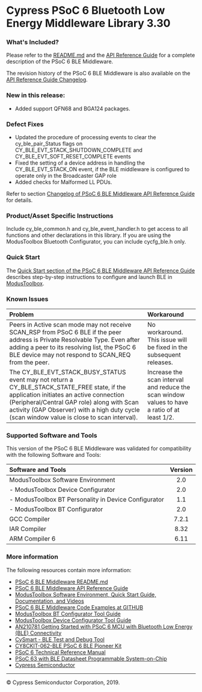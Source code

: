 ﻿# Cypress PSoC 6 Bluetooth Low Energy Middleware Library 3.30

### What's Included?
Please refer to the [README.md](./README.md) and the [API Reference Guide](https://cypresssemiconductorco.github.io/bless/ble_api_reference_manual/html/index.html) for a complete description of the PSoC 6 BLE Middleware.

The revision history of the PSoC 6 BLE Middleware is also available on the [API Reference Guide Changelog](https://cypresssemiconductorco.github.io/bless/ble_api_reference_manual/html/page_group_ble_changelog.html).

### New in this release:
* Added support QFN68 and BGA124 packages.

### Defect Fixes
* Updated the procedure of processing events to clear the cy_ble_pair_Status flags on CY_BLE_EVT_STACK_SHUTDOWN_COMPLETE and CY_BLE_EVT_SOFT_RESET_COMPLETE events
* Fixed the setting of a device address in handling the CY_BLE_EVT_STACK_ON event, if the BLE middleware is configured to operate only in the Broadcaster GAP role
* Added checks for Malformed LL PDUs. 

Refer to section [Changelog of PSoC 6 BLE Middleware API Reference Guide](https://cypresssemiconductorco.github.io/bless/ble_api_reference_manual/html/page_group_ble_changelog.html) for details.


### Product/Asset Specific Instructions
Include cy_ble_common.h and cy_ble_event_handler.h to get access to all functions and other declarations in this library. If you are using the ModusToolbox Bluetooth Configurator, you can include cycfg_ble.h only.

### Quick Start
The [Quick Start section of the PSoC 6 BLE Middleware API Reference Guide](https://cypresssemiconductorco.github.io/bless/ble_api_reference_manual/html/page_ble_quick_start.html) describes step-by-step instructions to configure and launch BLE in [ModusToolbox](https://www.cypress.com/products/modustoolbox-software-environment).

### Known Issues
| Problem                                                  | Workaround |
| :---                                                     | :----  |
| Peers in Active scan mode may not receive SCAN_RSP from PSoC 6 BLE if the peer address is Private Resolvable Type. Even after adding a peer to its resolving list, the PSoC 6 BLE device may not respond to SCAN_REQ from the peer.  | No workaround. This issue will be fixed in the subsequent releases. |
| The CY_BLE_EVT_STACK_BUSY_STATUS event may not return a CY_BLE_STACK_STATE_FREE state, if the application initiates an active connection (Peripheral/Central GAP role) along with Scan activity (GAP Observer) with a high duty cycle (scan window value is close to scan interval). | Increase the scan interval and reduce the scan window values to have a  ratio of at least 1/2. |


### Supported Software and Tools
This version of the PSoC 6 BLE Middleware was validated for compatibility with the following Software and Tools:

| Software and Tools                                      | Version |
| :---                                                    | :----:  |
| ModusToolbox Software Environment                       | 2.0     |
| - ModusToolbox Device Configurator                      | 2.0     |
| - ModusToolbox BT Personality in Device Configurator    | 1.1     |
| - ModusToolbox BT Configurator                          | 2.0     |
| GCC Compiler                                            | 7.2.1   |
| IAR Compiler                                            | 8.32    |
| ARM Compiler 6                                          | 6.11    |

### More information
The following resources contain more information:
* [PSoC 6 BLE Middleware README.md](./README.md)
* [PSoC 6 BLE Middleware API Reference Guide](https://cypresssemiconductorco.github.io/bless/ble_api_reference_manual/html/index.html)
* [ModusToolbox Software Environment, Quick Start Guide, Documentation, and Videos](https://www.cypress.com/products/modustoolbox-software-environment)
* [PSoC 6 BLE Middleware Code Examples at GITHUB](https://github.com/cypresssemiconductorco)
* [ModusToolbox BT Configurator Tool Guide](https://www.cypress.com/ModusToolboxBLEConfig)
* [ModusToolbox Device Configurator Tool Guide](https://www.cypress.com/ModusToolboxDeviceConfig)
* [AN210781 Getting Started with PSoC 6 MCU with Bluetooth Low Energy (BLE) Connectivity](http://www.cypress.com/an210781)
* [CySmart - BLE Test and Debug Tool](http://www.cypress.com/documentation/software-and-drivers/cysmart-bluetooth-le-test-and-debug-tool)
* [CY8CKIT-062-BLE PSoC 6 BLE Pioneer Kit](http://www.cypress.com/cy8ckit-062-ble)
* [PSoC 6 Technical Reference Manual](https://www.cypress.com/documentation/technical-reference-manuals/psoc-6-mcu-psoc-63-ble-architecture-technical-reference)
* [PSoC 63 with BLE Datasheet Programmable System-on-Chip](http://www.cypress.com/ds218787)
* [Cypress Semiconductor](http://www.cypress.com)
---
© Cypress Semiconductor Corporation, 2019.
